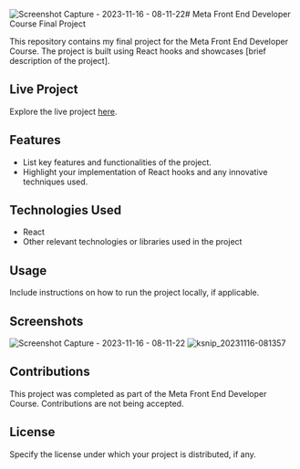 ![Screenshot Capture - 2023-11-16 - 08-11-22](https://github.com/Karanbhangu/little-lemons/assets/70483109/25b1bb32-f896-421c-903f-4e9c6dedc5b2)# Meta Front End Developer Course Final Project

This repository contains my final project for the Meta Front End Developer Course. The project is built using React hooks and showcases [brief description of the project].

## Live Project

Explore the live project [here](https://little-lemons.vercel.app/).

## Features

- List key features and functionalities of the project.
- Highlight your implementation of React hooks and any innovative techniques used.

## Technologies Used

- React
- Other relevant technologies or libraries used in the project

## Usage

Include instructions on how to run the project locally, if applicable.

## Screenshots
![Screenshot Capture - 2023-11-16 - 08-11-22](https://github.com/Karanbhangu/little-lemons/assets/70483109/375cc3ce-85ed-41f0-99f3-f8e292a6054d)
![ksnip_20231116-081357](https://github.com/Karanbhangu/little-lemons/assets/70483109/fc104c53-2e70-4034-a2d2-10d90d73884a)


## Contributions

This project was completed as part of the Meta Front End Developer Course. Contributions are not being accepted.

## License

Specify the license under which your project is distributed, if any.
